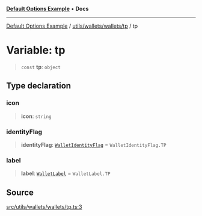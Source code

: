 [**Default Options Example**](../../../../../README.md) • **Docs**

***

[Default Options Example](../../../../../modules.md) / [utils/wallets/wallets/tp](../README.md) / tp

# Variable: tp

> `const` **tp**: `object`

## Type declaration

### icon

> **icon**: `string`

### identityFlag

> **identityFlag**: [`WalletIdentityFlag`](../../../types/enumerations/WalletIdentityFlag.md) = `WalletIdentityFlag.TP`

### label

> **label**: [`WalletLabel`](../../../types/enumerations/WalletLabel.md) = `WalletLabel.TP`

## Source

[src/utils/wallets/wallets/tp.ts:3](https://github.com/bgd-labs/fe-shared/blob/022d31eeb7e61eeffe2ddf65992458f822122ffc/src/utils/wallets/wallets/tp.ts#L3)
